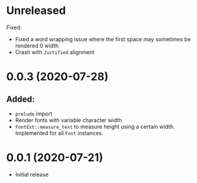 Unreleased
==========

Fixed:

 * Fixed a word wrapping issue where the first space may sometimes be rendered 0 width
 * Crash with `Justified` alignment

0.0.3 (2020-07-28)
==================

## Added:

 * `prelude` import
 * Render fonts with variable character width
 * `FontExt::measure_text` to measure height using a certain width. Implemented for all `Font` instances.

0.0.1 (2020-07-21)
==================
 * Initial release
